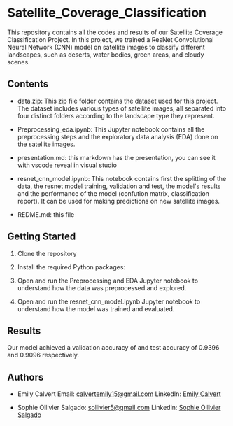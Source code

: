 # Satellite_Coverage_Classification

This repository contains all the codes and results of our Satellite Coverage Classification Project. In this project, we trained a ResNet Convolutional Neural Network (CNN) model on satellite images to classify different landscapes, such as deserts, water bodies, green areas, and cloudy scenes.

## Contents

- data.zip: This zip file folder contains the dataset used for this project. The dataset includes various types of satellite images, all separated into four distinct folders according to the landscape type they represent.

- Preprocessing_eda.ipynb: This Jupyter notebook contains all the preprocessing steps and the exploratory data analysis (EDA) done on the satellite images.

- presentation.md: this markdown has the presentation, you can see it with vscode reveal in visual studio

- resnet_cnn_model.ipynb: This notebook contains  first the splitting of the data, the resnet model training, validation and test, the model's results and the performance of the model (confution matrix, classification report). It can be used for making predictions on new satellite images.

- REDME.md: this file

## Getting Started

1. Clone the repository
   
2. Install the required Python packages:

3. Open and run the Preprocessing and EDA Jupyter notebook to understand how the data was preprocessed and explored.

5. Open and run the resnet_cnn_model.ipynb Jupyter notebook to understand how the model was trained and evaluated.

## Results

Our model achieved a validation accuracy of  and test accuracy of 0.9396 and 0.9096 respectively.

## Authors

* Emily Calvert Email: calvertemily15@gmail.com LinkedIn:  <a href="https://www.linkedin.com/in/emily-calvert-data/">Emily Calvert</a></p>

* Sophie Ollivier Salgado: sollivier5@gmail.com Linkedin:  <a href="https://www.linkedin.com/in/sophie-ollivier-salgado-a45552128/">Sophie Ollivier Salgado</a></p>
